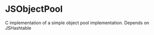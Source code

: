 JSObjectPool
============

C implementation of a simple object pool implementation. Depends on JSHashtable
